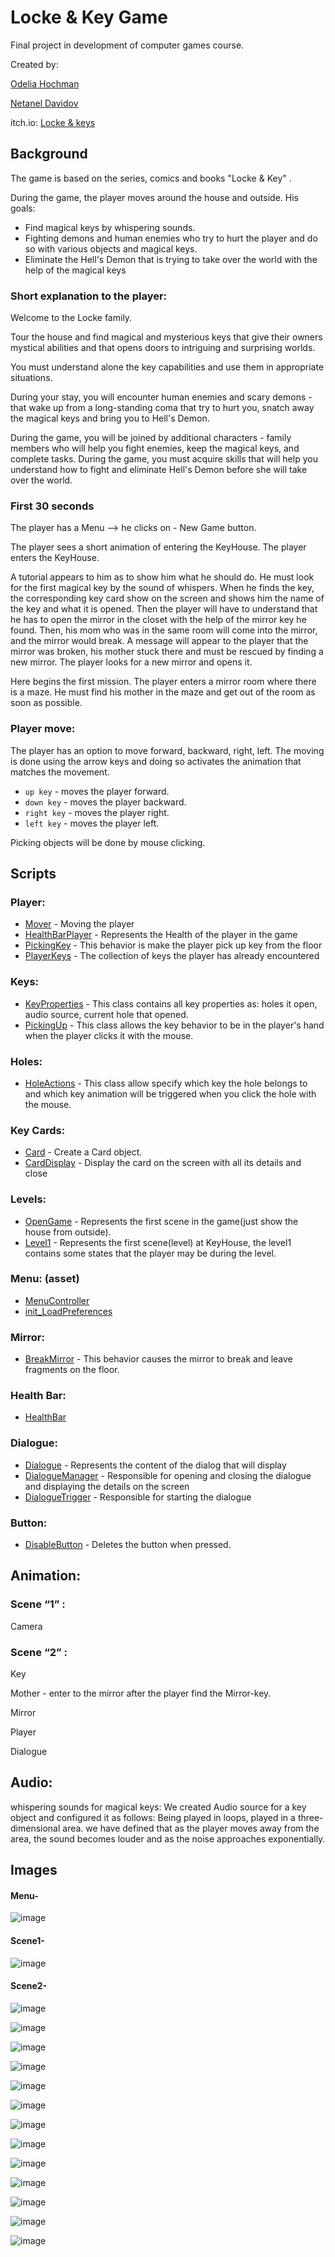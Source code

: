 # Locke & Key Game

Final project in development of computer games course.

Created by:

[Odelia Hochman](https://github.com/OdeliaHochman)

[Netanel Davidov](https://github.com/netanel208)

itch.io: [Locke & keys](https://netanel-davidov.itch.io/locke-keys)

## Background
The game is based on the series, comics and books "Locke & Key" .

During the game, the player moves around the house and outside.
His goals:
- Find magical keys by whispering sounds.
- Fighting demons and human enemies who try to hurt the player and do so with various objects and magical keys.
- Eliminate the Hell's Demon that is trying to take over the world with the help of the magical keys

### Short explanation to the player:

Welcome to the Locke family. 

Tour the house and find magical and mysterious keys that give their owners mystical abilities and that opens doors to intriguing and surprising worlds. 

You must understand alone the key capabilities and use them in appropriate situations.

During your stay, you will encounter human enemies and scary demons - that wake up from a long-standing coma that try to hurt you,
snatch away the magical keys and bring you to Hell's Demon. 

During the game, you will be joined by additional characters - family members who will help you fight enemies, keep the magical keys, and complete tasks.
During the game, you must acquire skills that will help you understand how to fight and eliminate Hell's Demon before she will take over the world.


### First 30 seconds
The player has a Menu --> he clicks on -  New Game button.

The player sees a short animation of entering the KeyHouse.
The player enters the KeyHouse.

A tutorial appears to him as to show him what he should do.
He must look for the first magical key by the sound of whispers.
When he finds the key, the corresponding key card show on the screen  and shows him the name of the key and what it is opened. 
Then the player will have to understand that he has to open the mirror in the closet with the help of the mirror key he found.
Then, his mom who was in the same room will come into the mirror, and the mirror would break.
A message will appear to the player that the mirror was broken, his mother stuck there and must be rescued by finding a new mirror.
The player looks for a new mirror and opens it.

Here begins the first mission. 
The player enters a mirror room where there is a maze. 
He must find his mother in the maze and get out of the room as soon as possible.

 
 
 
 
### Player move:
The player has an option to move forward, backward, right, left. The moving is done using the arrow keys and doing so activates the animation that matches the movement.

- `up key` - moves the player forward.
- `down key` - moves the player backward.
- `right key` - moves the player right.
- `left key` - moves the player left.

Picking  objects will be done by  mouse clicking.


## Scripts
### Player:
- [Mover](https://github.com/gamedev-course-2020-final-project/Locke-And-key-Game/blob/master/Assets/scripts/Player/Mover.cs) - Moving the player
- [HealthBarPlayer](https://github.com/gamedev-course-2020-final-project/Locke-And-key-Game/blob/master/Assets/scripts/Player/HealthBarPlayer.cs) - Represents the Health of the player  in the game
- [PickingKey](https://github.com/gamedev-course-2020-final-project/Locke-And-key-Game/blob/master/Assets/scripts/Player/PickingKey.cs) - This behavior is make the player pick up key from the floor
- [PlayerKeys](https://github.com/gamedev-course-2020-final-project/Locke-And-key-Game/blob/master/Assets/scripts/Player/PlayerKeys.cs) - The collection of keys the player has already encountered

### Keys:
- [KeyProperties](https://github.com/gamedev-course-2020-final-project/Locke-And-key-Game/blob/master/Assets/scripts/keys/KeyProperties.cs) - This class contains all key properties as: holes it open, audio source, current hole that opened. 
- [PickingUp](https://github.com/gamedev-course-2020-final-project/Locke-And-key-Game/blob/master/Assets/scripts/keys/PickingUp.cs) - This class allows the key behavior to be in the player's hand when the player clicks it with the mouse. 

### Holes:
- [HoleActions](https://github.com/gamedev-course-2020-final-project/Locke-And-key-Game/blob/master/Assets/scripts/Holes/HoleActions.cs) - This class allow specify which key the hole belongs to and which key animation will be triggered when you click the hole with the mouse.

### Key Cards:
- [Card](https://github.com/gamedev-course-2020-final-project/Locke-And-key-Game/blob/master/Assets/scripts/KeyCards/Card.cs) - Create a Card object.
- [CardDisplay](https://github.com/gamedev-course-2020-final-project/Locke-And-key-Game/blob/master/Assets/scripts/KeyCards/CardDisplay.cs) - Display the card on the screen with all its details and close

### Levels:
- [OpenGame](https://github.com/gamedev-course-2020-final-project/Locke-And-key-Game/blob/master/Assets/scripts/Levels/OpenGame.cs) - Represents the first scene in the game(just show the house from outside).
- [Level1](https://github.com/gamedev-course-2020-final-project/Locke-And-key-Game/blob/master/Assets/scripts/Levels/Level1.cs) - Represents the first scene(level) at KeyHouse, the level1 contains some states that the player may be during the level.


### Menu: (asset)
- [MenuController](https://github.com/gamedev-course-2020-final-project/Locke-And-key-Game/blob/master/Assets/scripts/Menu/MenuController.cs)
- [init_LoadPreferences](https://github.com/gamedev-course-2020-final-project/Locke-And-key-Game/blob/master/Assets/scripts/Menu/Init_LoadPreferences.cs)

### Mirror:
- [BreakMirror](https://github.com/gamedev-course-2020-final-project/Locke-And-key-Game/blob/master/Assets/scripts/Mirrors/BreakMirror.cs) - This behavior causes the mirror to break and leave fragments on the floor.


### Health Bar:
- [HealthBar](https://github.com/gamedev-course-2020-final-project/Locke-And-key-Game/blob/master/Assets/scripts/HealthBar.cs)


### Dialogue:
- [Dialogue](https://github.com/gamedev-course-2020-final-project/Locke-And-key-Game/blob/master/Assets/scripts/Dialogue/Dialogue.cs
) - Represents the content of the dialog that will display
- [DialogueManager](https://github.com/gamedev-course-2020-final-project/Locke-And-key-Game/blob/master/Assets/scripts/Dialogue/DialogueManager.cs
) - Responsible for opening and closing the dialogue and displaying the details on the screen
- [DialogueTrigger](https://github.com/gamedev-course-2020-final-project/Locke-And-key-Game/blob/master/Assets/scripts/Dialogue/DialogueTrigger.cs
) - Responsible for starting the dialogue


### Button:
- [DisableButton](https://github.com/gamedev-course-2020-final-project/Locke-And-key-Game/blob/master/Assets/scripts/DisableButton.cs) - Deletes the button when pressed.


## Animation:

### Scene “1” : 

Camera

### Scene “2” :

Key

Mother - enter to the mirror after the player find the Mirror-key.

Mirror

Player

Dialogue


## Audio:
whispering sounds for magical keys:
We created Audio source for a key object and configured it as follows: Being played in loops, played in a three-dimensional area.
we have defined that as the player moves away from the area, the sound becomes louder and as the noise approaches exponentially.


## Images
#### Menu-

![image](https://user-images.githubusercontent.com/45036697/83566172-3f730980-a528-11ea-909e-1e90241bd23c.png)


#### Scene1-

![image](https://user-images.githubusercontent.com/45036697/83566280-6f221180-a528-11ea-97ad-5a9ce648e0c8.png)


#### Scene2-

![image](https://user-images.githubusercontent.com/45036697/83566372-94168480-a528-11ea-9f28-4ba84f70a58c.png)

![image](https://user-images.githubusercontent.com/45036697/83566438-ab557200-a528-11ea-91e1-fb0ba4d73814.png)

![image](https://user-images.githubusercontent.com/45036697/83566490-c2945f80-a528-11ea-9200-4ed5135d02ea.png)

![image](https://user-images.githubusercontent.com/45036697/83566615-f66f8500-a528-11ea-8454-c396666beb45.png)

![image](https://user-images.githubusercontent.com/45036697/83566650-04bda100-a529-11ea-8e1f-930eee9a519b.png)

![image](https://user-images.githubusercontent.com/45036697/83566691-1606ad80-a529-11ea-99ac-ca1394a4879b.png)

![image](https://user-images.githubusercontent.com/45036697/83566728-23bc3300-a529-11ea-9dd0-ece4a1e68d2a.png)

![image](https://user-images.githubusercontent.com/45036697/83566816-44848880-a529-11ea-8f9d-8b45ece83274.png)

![image](https://user-images.githubusercontent.com/45036697/83567153-d42a3700-a529-11ea-9e6f-f759d57af2d2.png)

![image](https://user-images.githubusercontent.com/45036697/83566863-5b2adf80-a529-11ea-9e9e-626b540fe09e.png)

![image](https://user-images.githubusercontent.com/45036697/83567283-06d42f80-a52a-11ea-8971-3d4620760403.png)

![image](https://user-images.githubusercontent.com/45036697/83567304-10f62e00-a52a-11ea-8790-a872dbebf24a.png)

![image](https://user-images.githubusercontent.com/45036697/83568193-6f6fdc00-a52b-11ea-9b0a-c569ecafd343.png)

